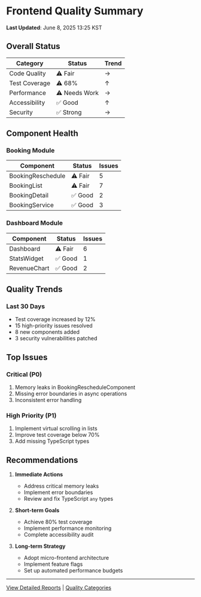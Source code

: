# Frontend Quality Summary

**Last Updated**: June 8, 2025 13:25 KST

## Overall Status

| Category      | Status        | Trend |
| ------------- | ------------- | ----- |
| Code Quality  | ⚠️ Fair       | →     |
| Test Coverage | ⚠️ 68%        | ↑     |
| Performance   | ⚠️ Needs Work | →     |
| Accessibility | ✅ Good       | ↑     |
| Security      | ✅ Strong     | →     |

## Component Health

### Booking Module

| Component         | Status  | Issues |
| ----------------- | ------- | ------ |
| BookingReschedule | ⚠️ Fair | 5      |
| BookingList       | ⚠️ Fair | 7      |
| BookingDetail     | ✅ Good | 2      |
| BookingService    | ✅ Good | 3      |

### Dashboard Module

| Component    | Status  | Issues |
| ------------ | ------- | ------ |
| Dashboard    | ⚠️ Fair | 6      |
| StatsWidget  | ✅ Good | 1      |
| RevenueChart | ✅ Good | 2      |

## Quality Trends

### Last 30 Days

- Test coverage increased by 12%
- 15 high-priority issues resolved
- 8 new components added
- 3 security vulnerabilities patched

## Top Issues

### Critical (P0)

1. Memory leaks in BookingRescheduleComponent
2. Missing error boundaries in async operations
3. Inconsistent error handling

### High Priority (P1)

1. Implement virtual scrolling in lists
2. Improve test coverage below 70%
3. Add missing TypeScript types

## Recommendations

1. **Immediate Actions**
   - Address critical memory leaks
   - Implement error boundaries
   - Review and fix TypeScript `any` types

2. **Short-term Goals**
   - Achieve 80% test coverage
   - Implement performance monitoring
   - Complete accessibility audit

3. **Long-term Strategy**
   - Adopt micro-frontend architecture
   - Implement feature flags
   - Set up automated performance budgets

---

[View Detailed Reports](./components/README.md) | [Quality Categories](./categories/README.md)
